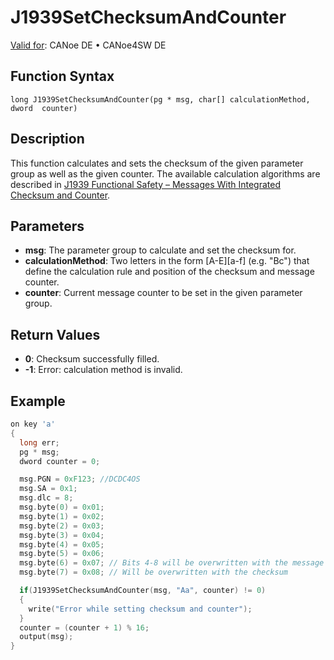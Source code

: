 # J1939SetChecksumAndCounter

[Valid for](../../../Shared/FeatureAvailability.md): CANoe DE • CANoe4SW DE

## Function Syntax

```
long J1939SetChecksumAndCounter(pg * msg, char[] calculationMethod, dword  counter)
```

## Description

This function calculates and sets the checksum of the given parameter group as well as the given counter. The available calculation algorithms are described in [J1939 Functional Safety – Messages With Integrated Checksum and Counter](../../../CANoeCANalyzer/J1939/j1939basics/j1939CrcAndCounter.md).

## Parameters

- **msg**: The parameter group to calculate and set the checksum for.
- **calculationMethod**: Two letters in the form [A-E][a-f] (e.g. "Bc") that define the calculation rule and position of the checksum and message counter.
- **counter**: Current message counter to be set in the given parameter group.

## Return Values

- **0**: Checksum successfully filled.
- **-1**: Error: calculation method is invalid.

## Example

```c
on key 'a'
{
  long err;
  pg * msg;
  dword counter = 0;

  msg.PGN = 0xF123; //DCDC4OS
  msg.SA = 0x1;
  msg.dlc = 8;
  msg.byte(0) = 0x01;
  msg.byte(1) = 0x02;
  msg.byte(2) = 0x03;
  msg.byte(3) = 0x04;
  msg.byte(4) = 0x05;
  msg.byte(5) = 0x06;
  msg.byte(6) = 0x07; // Bits 4-8 will be overwritten with the message counter
  msg.byte(7) = 0x08; // Will be overwritten with the checksum

  if(J1939SetChecksumAndCounter(msg, "Aa", counter) != 0)
  {
    write("Error while setting checksum and counter");
  }
  counter = (counter + 1) % 16;
  output(msg);
}
```

